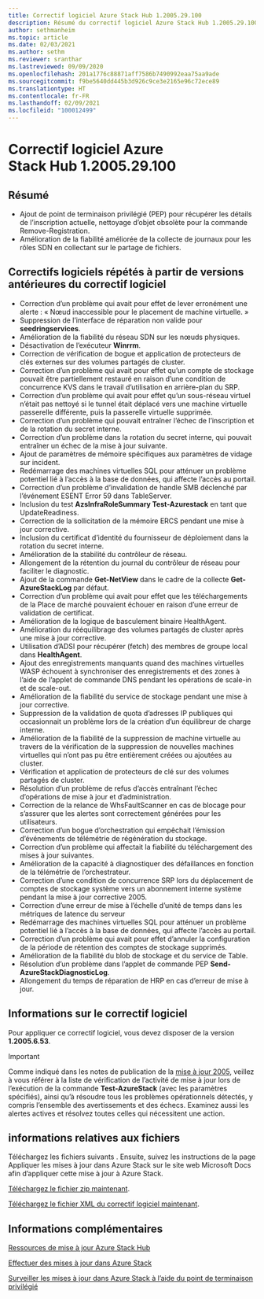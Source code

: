 ```yaml
---
title: Correctif logiciel Azure Stack Hub 1.2005.29.100
description: Résumé du correctif logiciel Azure Stack Hub 1.2005.29.100
author: sethmanheim
ms.topic: article
ms.date: 02/03/2021
ms.author: sethm
ms.reviewer: sranthar
ms.lastreviewed: 09/09/2020
ms.openlocfilehash: 201a1776c88871aff7586b7490992eaa75aa9ade
ms.sourcegitcommit: f9be5640dd445b3d926c9ce3e2165e96c72ece89
ms.translationtype: HT
ms.contentlocale: fr-FR
ms.lasthandoff: 02/09/2021
ms.locfileid: "100012499"
---
```

# <a name="azure-stack-hub-hotfix-1200529100"></a>Correctif logiciel Azure Stack Hub 1.2005.29.100

## <a name="summary"></a>Résumé

- Ajout de point de terminaison privilégié (PEP) pour récupérer les détails de l’inscription actuelle, nettoyage d’objet obsolète pour la commande Remove-Registration.
- Amélioration de la fiabilité améliorée de la collecte de journaux pour les rôles SDN en collectant sur le partage de fichiers.

## <a name="fixes-rolled-up-from-previous-hotfix-releases"></a>Correctifs logiciels répétés à partir de versions antérieures du correctif logiciel

- Correction d’un problème qui avait pour effet de lever erronément une alerte : « Nœud inaccessible pour le placement de machine virtuelle. »
- Suppression de l’interface de réparation non valide pour **seedringservices**.
- Amélioration de la fiabilité du réseau SDN sur les nœuds physiques.
- Désactivation de l’exécuteur **Winrrm**.
- Correction de vérification de bogue et application de protecteurs de clés externes sur des volumes partagés de cluster.
- Correction d’un problème qui avait pour effet qu’un compte de stockage pouvait être partiellement restauré en raison d’une condition de concurrence KVS dans le travail d’utilisation en arrière-plan du SRP.
- Correction d’un problème qui avait pour effet qu’un sous-réseau virtuel n’était pas nettoyé si le tunnel était déplacé vers une machine virtuelle passerelle différente, puis la passerelle virtuelle supprimée.
- Correction d’un problème qui pouvait entraîner l’échec de l’inscription et de la rotation du secret interne.
- Correction d’un problème dans la rotation du secret interne, qui pouvait entraîner un échec de la mise à jour suivante.
- Ajout de paramètres de mémoire spécifiques aux paramètres de vidage sur incident.
- Redémarrage des machines virtuelles SQL pour atténuer un problème potentiel lié à l’accès à la base de données, qui affecte l’accès au portail.
- Correction d’un problème d’invalidation de handle SMB déclenché par l’événement ESENT Error 59 dans TableServer.
- Inclusion du test **AzsInfraRoleSummary Test-Azurestack** en tant que UpdateReadiness.
- Correction de la sollicitation de la mémoire ERCS pendant une mise à jour corrective.
- Inclusion du certificat d’identité du fournisseur de déploiement dans la rotation du secret interne.
- Amélioration de la stabilité du contrôleur de réseau.
- Allongement de la rétention du journal du contrôleur de réseau pour faciliter le diagnostic.
- Ajout de la commande **Get-NetView** dans le cadre de la collecte **Get-AzureStackLog** par défaut.
- Correction d’un problème qui avait pour effet que les téléchargements de la Place de marché pouvaient échouer en raison d’une erreur de validation de certificat.
- Amélioration de la logique de basculement binaire HealthAgent.
- Amélioration du rééquilibrage des volumes partagés de cluster après une mise à jour corrective.
- Utilisation d’ADSI pour récupérer (fetch) des membres de groupe local dans **HealthAgent**.
- Ajout des enregistrements manquants quand des machines virtuelles WASP échouent à synchroniser des enregistrements et des zones à l’aide de l’applet de commande DNS pendant les opérations de scale-in et de scale-out.
- Amélioration de la fiabilité du service de stockage pendant une mise à jour corrective.
- Suppression de la validation de quota d’adresses IP publiques qui occasionnait un problème lors de la création d’un équilibreur de charge interne.
- Amélioration de la fiabilité de la suppression de machine virtuelle au travers de la vérification de la suppression de nouvelles machines virtuelles qui n’ont pas pu être entièrement créées ou ajoutées au cluster.
- Vérification et application de protecteurs de clé sur des volumes partagés de cluster.
- Résolution d’un problème de refus d’accès entraînant l’échec d’opérations de mise à jour et d’administration.
- Correction de la relance de WhsFaultScanner en cas de blocage pour s’assurer que les alertes sont correctement générées pour les utilisateurs.
- Correction d’un bogue d’orchestration qui empêchait l’émission d’événements de télémétrie de régénération du stockage.
- Correction d’un problème qui affectait la fiabilité du téléchargement des mises à jour suivantes.
- Amélioration de la capacité à diagnostiquer des défaillances en fonction de la télémétrie de l’orchestrateur.
- Correction d’une condition de concurrence SRP lors du déplacement de comptes de stockage système vers un abonnement interne système pendant la mise à jour corrective 2005.
- Correction d’une erreur de mise à l’échelle d’unité de temps dans les métriques de latence du serveur
- Redémarrage des machines virtuelles SQL pour atténuer un problème potentiel lié à l’accès à la base de données, qui affecte l’accès au portail.
- Correction d’un problème qui avait pour effet d’annuler la configuration de la période de rétention des comptes de stockage supprimés.
- Amélioration de la fiabilité du blob de stockage et du service de Table.
- Résolution d’un problème dans l’applet de commande PEP **Send-AzureStackDiagnosticLog**.
- Allongement du temps de réparation de HRP en cas d’erreur de mise à jour.

## <a name="hotfix-information"></a>Informations sur le correctif logiciel

Pour appliquer ce correctif logiciel, vous devez disposer de la version **1.2005.6.53**.

> [!IMPORTANT]
> Comme indiqué dans les notes de publication de la [mise à jour 2005](release-notes.md?view=azs-2005&preserve-view=true), veillez à vous référer à la liste de vérification de l’activité de mise à jour lors de l’exécution de la commande **Test-AzureStack** (avec les paramètres spécifiés), ainsi qu’à résoudre tous les problèmes opérationnels détectés, y compris l’ensemble des avertissements et des échecs. Examinez aussi les alertes actives et résolvez toutes celles qui nécessitent une action.

## <a name="file-information"></a>informations relatives aux fichiers

Téléchargez les fichiers suivants . Ensuite, suivez les instructions de la page Appliquer les mises à jour dans Azure Stack sur le site web Microsoft Docs afin d’appliquer cette mise à jour à Azure Stack.

[Téléchargez le fichier zip maintenant](https://azurestackhub.azureedge.net/PR/download/MAS_HotFix_1.2005.29.100/HotFix/AzS_Update_1.2005.29.100.zip).

[Téléchargez le fichier XML du correctif logiciel maintenant](https://azurestackhub.azureedge.net/PR/download/MAS_HotFix_1.2005.29.100/InlinePatch/metadata.xml).

## <a name="more-information"></a>Informations complémentaires

[Ressources de mise à jour Azure Stack Hub](azure-stack-updates.md)

[Effectuer des mises à jour dans Azure Stack](azure-stack-apply-updates.md)

[Surveiller les mises à jour dans Azure Stack à l’aide du point de terminaison privilégié](azure-stack-monitor-update.md)